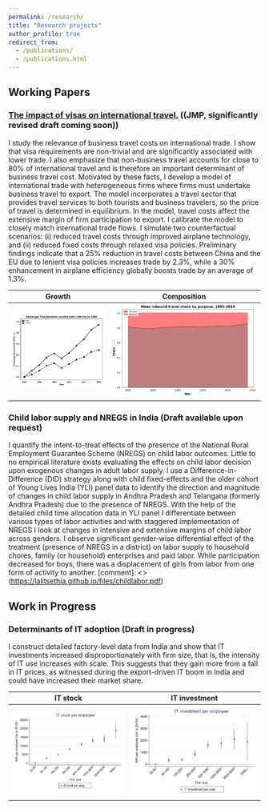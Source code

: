 ```yaml
---
permalink: /research/
title: "Research projects"
author_profile: true
redirect_from: 
  - /publications/
  - /publications.html
---
```


## Working Papers
### [The impact of visas on international travel.](https://lalitsethia.github.io/files/jmp.pdf) ((JMP, significantly revised draft coming soon))

I study the relevance of business travel costs on international trade. I show that visa requirements are non-trivial and are significantly associated with lower trade. I also emphasize that non-business travel accounts for close to 80% of international travel and is therefore an important determinant of business travel cost. Motivated by these facts, I develop a model of international trade with heterogeneous firms where firms must undertake business travel to export. The model incorporates a travel sector that provides travel services to both tourists and business travelers, so the price of travel is determined in equilibrium. In the model, travel costs affect the extensive margin of firm participation to export. I calibrate the model to closely match international trade flows. I simulate two counterfactual scenarios: (i) reduced travel costs through improved airplane technology, and (ii) reduced fixed costs through relaxed visa policies. Preliminary findings indicate that a 25% reduction in travel costs between China and the EU due to lenient visa policies increases trade by 2.3%, while a 30% enhancement in airplane efficiency globally boosts trade by an average of 1.3%.

Growth             |  Composition
:-------------------------:|:-------------------------:
![Passenger flow growth relative to 2004](/images/PassengerFlow_RelativeTo2004.png)  |  ![Passenger Composition](/images/PersonalVsBusinessTravelShare_v1.png)

### Child labor supply and NREGS in India (Draft available upon request)
I quantify the intent-to-treat effects of the presence of the National Rural Employment Guarantee Scheme (NREGS) on child labor outcomes. Little to no empirical literature exists evaluating the effects on child labor decision upon exogenous changes in adult labor supply. I use a Difference-in-Difference (DID) strategy along with child fixed-effects and the older cohort of Young Lives India (YLI) panel data to identify the direction and magnitude of changes in child labor supply in Andhra Pradesh and Telangana (formerly Andhra Pradesh) due to the presence of NREGS. With the help of the detailed child time allocation data in YLI panel I differentiate between various types of labor activities and with staggered implementation of NREGS I look at changes in intensive and extensive margins of child labor across genders. I observe significant gender-wise differential effect of the treatment (presence of NREGS in a district) on labor supply to household chores, family (or household) enterprises and paid labor. While participation decreased for boys, there was a displacement of girls from labor from one form of activity to another. [comment]: <> (https://lalitsethia.github.io/files/childlabor.pdf)

## Work in Progress
### Determinants of IT adoption (Draft in progress)
I construct detailed factory-level data from India and show that IT investments increased disproportionately with firm size,  that is, the intensity of IT use increases with scale. This suggests that they gain more from a fall in IT prices, as witnessed during the export-driven IT boom in India and could have increased their market share.

IT stock             |  IT investment
:-------------------------:|:-------------------------:
![Stock](/images/ITStockperEmployee.png)  |  ![Investment](/images/ITInvestperEmployee.png)




